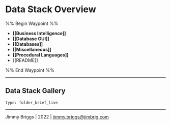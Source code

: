 # Data Stack Overview

%% Begin Waypoint %%
- **[[Business Intelligence]]**
- **[[Database GUI]]**
- **[[Databases]]**
- **[[Miscellaneous]]**
- **[[Procedural Languages]]**
- [[README]]

%% End Waypoint %%

---

## Data Stack Gallery

````ccard
type: folder_brief_live
````

---

Jimmy Briggs | 2022 | <jimmy.briggs@jimbrig.com>
